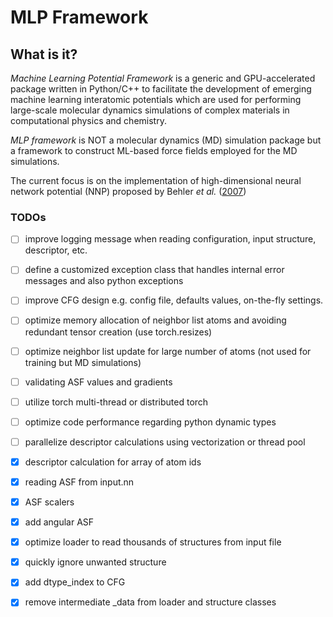 # MLP Framework

## What is it?
_Machine Learning Potential Framework_ is a generic and GPU-accelerated package written in Python/C++ to facilitate the development of emerging machine learning interatomic potentials which are used for performing large-scale molecular dynamics simulations of complex materials in computational physics and chemistry. 
 
<!--  -->
_MLP framework_ is NOT a molecular dynamics (MD) simulation package but a framework to construct ML-based force fields employed for the MD simulations.

<!--  -->
The current focus is on the implementation of high-dimensional neural network potential (NNP) proposed by Behler _et al._ ([2007](https://journals.aps.org/prl/abstract/10.1103/PhysRevLett.98.146401))


### TODOs
- [ ] improve logging message when reading configuration, input structure, descriptor, etc.
- [ ] define a customized exception class that handles internal error messages and also python exceptions
- [ ] improve CFG design e.g. config file, defaults values, on-the-fly settings.
- [ ] optimize memory allocation of neighbor list atoms and avoiding redundant tensor creation (use torch.resizes)
- [ ] optimize neighbor list update for large number of atoms (not used for training but MD simulations)
- [ ] validating ASF values and gradients
- [ ] utilize torch multi-thread or distributed torch
- [ ] optimize code performance regarding python dynamic types
- [ ] parallelize descriptor calculations using vectorization or thread pool
- [x] descriptor calculation for array of atom ids
- [x] reading ASF from input.nn 
- [x] ASF scalers
- [x] add angular ASF
- [x] optimize loader to read thousands of structures from input file
- [x] quickly ignore unwanted structure  
- [x] add dtype_index to CFG
- [x] remove intermediate _data from loader and structure classes




